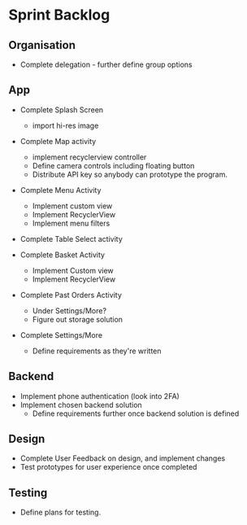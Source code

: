 # Sprint Backlog

## Organisation
  - Complete delegation - further define group options

## App
- Complete Splash Screen 
  - import hi-res image 

- Complete Map activity
  - implement recyclerview controller
  - Define camera controls including floating button
  - Distribute API key so anybody can prototype the program.

- Complete Menu Activity
  - Implement custom view
  - Implement RecyclerView
  - Implement menu filters

- Complete Table Select activity

- Complete Basket Activity
  - Implement Custom view
  - Implement RecyclerView

- Complete Past Orders Activity
  - Under Settings/More?
  - Figure out storage solution

- Complete Settings/More
  - Define requirements as they're written

## Backend
- Implement phone authentication (look into 2FA)
- Implement chosen backend solution
  - Define requirements further once backend solution is defined

## Design
- Complete User Feedback on design, and implement changes
- Test prototypes for user experience once completed

## Testing
- Define plans for testing.
